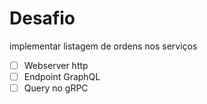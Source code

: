 # Desafio
implementar listagem de ordens nos serviços
- [ ] Webserver http
- [ ] Endpoint GraphQL
- [ ] Query no gRPC